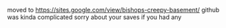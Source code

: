 moved to https://sites.google.com/view/bishops-creepy-basement/
github was kinda complicated
sorry about your saves if you had any
